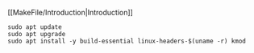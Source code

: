 [[MakeFile/Introduction|Introduction]]
```
sudo apt update
sudo apt upgrade
sudo apt install -y build-essential linux-headers-$(uname -r) kmod
```